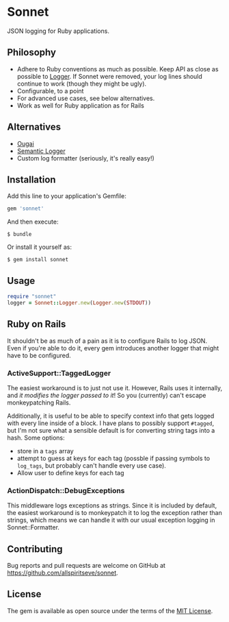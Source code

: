 # Sonnet

JSON logging for Ruby applications.

## Philosophy

* Adhere to Ruby conventions as much as possible. Keep API as close as possible
  to
  [Logger](https://ruby-doc.org/stdlib-2.6.2/libdoc/logger/rdoc/Logger.html).
  If Sonnet were removed, your log lines should continue to work (though they
  might be ugly).
* Configurable, to a point
* For advanced use cases, see below alternatives.
* Work as well for Ruby application as for Rails

## Alternatives

* [Ougai](https://github.com/tilfin/ougai)
* [Semantic Logger](https://github.com/rocketjob/semantic_logger)
* Custom log formatter (seriously, it's really easy!)

## Installation

Add this line to your application's Gemfile:

```ruby
gem 'sonnet'
```

And then execute:

    $ bundle

Or install it yourself as:

    $ gem install sonnet

## Usage

```ruby
require "sonnet"
logger = Sonnet::Logger.new(Logger.new(STDOUT))
```

## Ruby on Rails

It shouldn't be as much of a pain as it is to configure Rails to log JSON. Even
if you're able to do it, every gem introduces another logger that might have to
be configured.

### ActiveSupport::TaggedLogger

The easiest workaround is to just not use it. However, Rails uses it
internally, and _it modifies the logger passed to it_! So you (currently) can't
escape monkeypatching Rails.

Additionally, it is useful to be able to specify context info that gets logged
with every line inside of a block. I have plans to possibly support `#tagged`,
but I'm not sure what a sensible default is for converting string tags into a
hash. Some options:
* store in a `tags` array
* attempt to guess at keys for each tag (possble if passing symbols to
  `log_tags`, but probably can't handle every use case).
* Allow user to define keys for each tag

### ActionDispatch::DebugExceptions

This middleware logs exceptions as strings. Since it is included by default,
the easiest workaround is to monkeypatch it to log the exception rather than
strings, which means we can handle it with our usual exception logging in
Sonnet::Formatter.

## Contributing

Bug reports and pull requests are welcome on GitHub at https://github.com/allspiritseve/sonnet.

## License

The gem is available as open source under the terms of the [MIT License](https://opensource.org/licenses/MIT).
